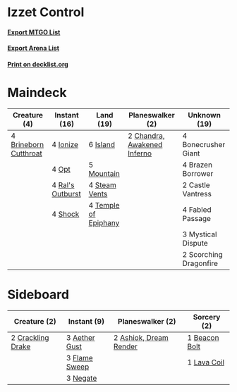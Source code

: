 # Izzet Control

#### [Export MTGO List](../collection/Izzet%20Control/Izzet%20Control.txt)
#### [Export Arena List](../collection/Izzet%20Control/Izzet%20Control_arena.txt)
#### [Print on decklist.org](http://decklist.org/?deckmain=4%09Bonecrusher%20Giant%0A4%09Brazen%20Borrower%0A4%09Brineborn%20Cutthroat%0A2%09Castle%20Vantress%0A2%09Chandra,%20Awakened%20Inferno%0A4%09Fabled%20Passage%0A4%09Ionize%0A6%09Island%0A5%09Mountain%0A3%09Mystical%20Dispute%0A4%09Opt%0A4%09Ral's%20Outburst%0A2%09Scorching%20Dragonfire%0A4%09Shock%0A4%09Steam%20Vents%0A4%09Temple%20of%20Epiphany&deckside=3%09Aether%20Gust%0A2%09Ashiok,%20Dream%20Render%0A1%09Beacon%20Bolt%0A2%09Crackling%20Drake%0A3%09Flame%20Sweep%0A1%09Lava%20Coil%0A3%09Negate)
# Maindeck

|                                          Creature (4)                                          |                                       Instant (16)                                        |                                           Land (19)                                           |                                           Planeswalker (2)                                           |     Unknown (19)     |
|------------------------------------------------------------------------------------------------|-------------------------------------------------------------------------------------------|-----------------------------------------------------------------------------------------------|------------------------------------------------------------------------------------------------------|----------------------|
|4 [Brineborn Cutthroat](http://gatherer.wizards.com/Pages/Card/Details.aspx?multiverseid=466804)|4 [Ionize](http://gatherer.wizards.com/Pages/Card/Details.aspx?multiverseid=452929)        |6 [Island](http://gatherer.wizards.com/Pages/Card/Details.aspx?multiverseid=439857)            |2 [Chandra, Awakened Inferno](http://gatherer.wizards.com/Pages/Card/Details.aspx?multiverseid=466881)|4 Bonecrusher Giant   |
|                                                                                                |4 [Opt](http://gatherer.wizards.com/Pages/Card/Details.aspx?multiverseid=442948)           |5 [Mountain](http://gatherer.wizards.com/Pages/Card/Details.aspx?multiverseid=439859)          |                                                                                                      |4 Brazen Borrower     |
|                                                                                                |4 [Ral's Outburst](http://gatherer.wizards.com/Pages/Card/Details.aspx?multiverseid=461139)|4 [Steam Vents](http://gatherer.wizards.com/Pages/Card/Details.aspx?multiverseid=405109)       |                                                                                                      |2 Castle Vantress     |
|                                                                                                |4 [Shock](http://gatherer.wizards.com/Pages/Card/Details.aspx?multiverseid=129732)         |4 [Temple of Epiphany](http://gatherer.wizards.com/Pages/Card/Details.aspx?multiverseid=442808)|                                                                                                      |4 Fabled Passage      |
|                                                                                                |                                                                                           |                                                                                               |                                                                                                      |3 Mystical Dispute    |
|                                                                                                |                                                                                           |                                                                                               |                                                                                                      |2 Scorching Dragonfire|


# Sideboard

|                                        Creature (2)                                        |                                      Instant (9)                                       |                                        Planeswalker (2)                                         |                                      Sorcery (2)                                       |
|--------------------------------------------------------------------------------------------|----------------------------------------------------------------------------------------|-------------------------------------------------------------------------------------------------|----------------------------------------------------------------------------------------|
|2 [Crackling Drake](http://gatherer.wizards.com/Pages/Card/Details.aspx?multiverseid=452913)|3 [Aether Gust](http://gatherer.wizards.com/Pages/Card/Details.aspx?multiverseid=466796)|2 [Ashiok, Dream Render](http://gatherer.wizards.com/Pages/Card/Details.aspx?multiverseid=461155)|1 [Beacon Bolt](http://gatherer.wizards.com/Pages/Card/Details.aspx?multiverseid=452904)|
|                                                                                            |3 [Flame Sweep](http://gatherer.wizards.com/Pages/Card/Details.aspx?multiverseid=466893)|                                                                                                 |1 [Lava Coil](http://gatherer.wizards.com/Pages/Card/Details.aspx?multiverseid=452858)  |
|                                                                                            |3 [Negate](http://gatherer.wizards.com/Pages/Card/Details.aspx?multiverseid=423707)     |                                                                                                 |                                                                                        |

